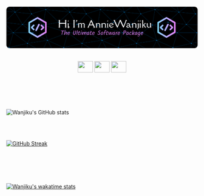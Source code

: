 
![Header](./redme.png)
</br> </br>

<p align="center">
<a href="https://twitter.com/TheKatuni" target="blank"><img align="center" src="https://cdn.jsdelivr.net/npm/simple-icons@3.0.1/icons/twitter.svg" alt="" height="30" width="40" /></a>
<a href="https://www.linkedin.com/in/ann-wanjiku-863929187/" target="blank"><img align="center" src="https://cdn.jsdelivr.net/npm/simple-icons@3.0.1/icons/linkedin.svg" alt="" height="30" width="40" /></a>
 <a href="https://www.linkedin.com/in/ann-wanjiku-863929187/" target="blank"><img align="center" src="https://cdn.jsdelivr.net/npm/simple-icons@3.0.1/icons/gmail.svg" alt="" height="30" width="40" /></a>
  </p>


</br> </br>
</br> </br>

  
![Wanjiku's GitHub stats](https://github-readme-stats.vercel.app/api?username=wanjikukatuni&show_icons=true&theme=dracula)
</br> </br>
</br> </br>




 [![GitHub Streak](http://github-readme-streak-stats.herokuapp.com?user=wanjikukatuni&theme=dracula)](https://git.io/streak-stats)

<!-- ![Wanjiku's GitHub trophy](https://github-profile-trophy.vercel.app/?username=wanjikukatuni&theme=dracula)
 -->

</br> </br>
</br> </br>


[![Wanjiku's wakatime stats](https://github-readme-stats.vercel.app/api/wakatime?username=wanjikukatuni)](https://github.com/wanjikukatuni/github-readme-stats)
 
 
 



